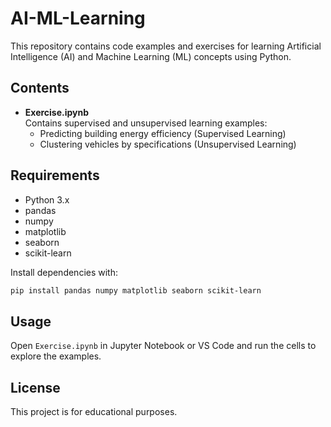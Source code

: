 # AI-ML-Learning

This repository contains code examples and exercises for learning Artificial Intelligence (AI) and Machine Learning (ML) concepts using Python.

## Contents

- **Exercise.ipynb**  
  Contains supervised and unsupervised learning examples:
  - Predicting building energy efficiency (Supervised Learning)
  - Clustering vehicles by specifications (Unsupervised Learning)

## Requirements

- Python 3.x
- pandas
- numpy
- matplotlib
- seaborn
- scikit-learn

Install dependencies with:
```bash
pip install pandas numpy matplotlib seaborn scikit-learn
```

## Usage

Open `Exercise.ipynb` in Jupyter Notebook or VS Code and run the cells to explore the examples.

## License

This project is for educational purposes.